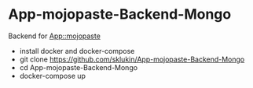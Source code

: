 # App-mojopaste-Backend-Mongo

Backend for [App::mojopaste](https://github.com/jhthorsen/app-mojopaste)

* install docker and docker-compose
* git clone https://github.com/sklukin/App-mojopaste-Backend-Mongo
* cd App-mojopaste-Backend-Mongo
* docker-compose up
